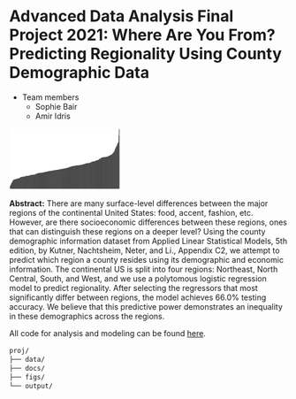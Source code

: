 # Advanced Data Analysis Final Project 2021: Where Are You From? Predicting Regionality Using County Demographic Data

+ Team members
	+ Sophie Bair
	+ Amir Idris

<img src="figs/title_photo.png" width="200">

**Abstract:** There are many surface-level differences between the major regions of the continental United States: food, accent, fashion, etc. However, are there socioeconomic differences between these regions, ones that can distinguish these regions on a deeper level? Using the county  demographic  information dataset from Applied Linear Statistical Models, 5th edition, by Kutner, Nachtsheim, Neter, and Li., Appendix C2, we attempt to predict which region a county resides using its demographic and economic information. The continental US is split into four regions: Northeast, North Central, South, and West, and we use a polytomous logistic regression model to predict regionality. After selecting the regressors that most significantly differ between regions, the model achieves 66.0% testing accuracy. We believe that this predictive power demonstrates an inequality in these demographics across the regions. 

All code for analysis and modeling can be found [here](docs/main.Rmd). 

```
proj/
├── data/
├── docs/
├── figs/
└── output/
```

